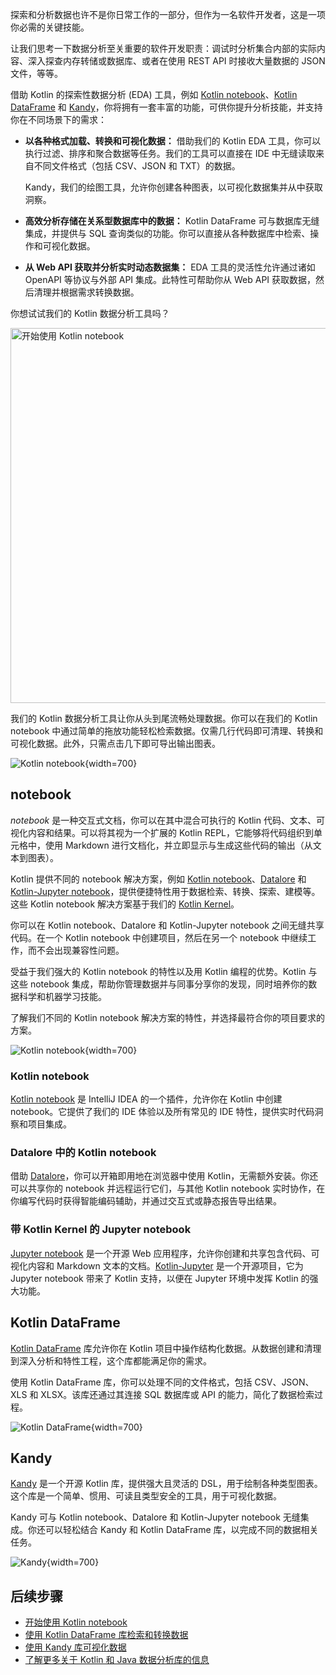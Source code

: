[//]: # (title: Kotlin 用于数据分析)

探索和分析数据也许不是你日常工作的一部分，但作为一名软件开发者，这是一项你必需的关键技能。

让我们思考一下数据分析至关重要的软件开发职责：调试时分析集合内部的实际内容、深入探查内存转储或数据库、或者在使用 REST API 时接收大量数据的 JSON 文件，等等。

借助 Kotlin 的探索性数据分析 (EDA) 工具，例如 [Kotlin notebook](#notebooks)、[Kotlin DataFrame](#kotlin-dataframe) 和 [Kandy](#kandy)，你将拥有一套丰富的功能，可供你提升分析技能，并支持你在不同场景下的需求：

*   **以各种格式加载、转换和可视化数据：** 借助我们的 Kotlin EDA 工具，你可以执行过滤、排序和聚合数据等任务。我们的工具可以直接在 IDE 中无缝读取来自不同文件格式（包括 CSV、JSON 和 TXT）的数据。

    Kandy，我们的绘图工具，允许你创建各种图表，以可视化数据集并从中获取洞察。

*   **高效分析存储在关系型数据库中的数据：** Kotlin DataFrame 可与数据库无缝集成，并提供与 SQL 查询类似的功能。你可以直接从各种数据库中检索、操作和可视化数据。

*   **从 Web API 获取并分析实时动态数据集：** EDA 工具的灵活性允许通过诸如 OpenAPI 等协议与外部 API 集成。此特性可帮助你从 Web API 获取数据，然后清理并根据需求转换数据。

你想试试我们的 Kotlin 数据分析工具吗？

<a href="get-started-with-kotlin-notebooks.md"><img src="kotlin-notebooks-button.svg" width="600" alt="开始使用 Kotlin notebook" style="block"/></a>

我们的 Kotlin 数据分析工具让你从头到尾流畅处理数据。你可以在我们的 Kotlin notebook 中通过简单的拖放功能轻松检索数据。仅需几行代码即可清理、转换和可视化数据。此外，只需点击几下即可导出输出图表。

![Kotlin notebook](data-analysis-notebook.gif){width=700}

## notebook

_notebook_ 是一种交互式文档，你可以在其中混合可执行的 Kotlin 代码、文本、可视化内容和结果。可以将其视为一个扩展的 Kotlin REPL，它能够将代码组织到单元格中，使用 Markdown 进行文档化，并立即显示与生成这些代码的输出（从文本到图表）。

Kotlin 提供不同的 notebook 解决方案，例如 [Kotlin notebook](#kotlin-notebook)、[Datalore](#kotlin-notebooks-in-datalore) 和 [Kotlin-Jupyter notebook](#jupyter-notebook-with-kotlin-kernel)，提供便捷特性用于数据检索、转换、探索、建模等。这些 Kotlin notebook 解决方案基于我们的 [Kotlin Kernel](https://github.com/Kotlin/kotlin-jupyter)。

你可以在 Kotlin notebook、Datalore 和 Kotlin-Jupyter notebook 之间无缝共享代码。在一个 Kotlin notebook 中创建项目，然后在另一个 notebook 中继续工作，而不会出现兼容性问题。

受益于我们强大的 Kotlin notebook 的特性以及用 Kotlin 编程的优势。Kotlin 与这些 notebook 集成，帮助你管理数据并与同事分享你的发现，同时培养你的数据科学和机器学习技能。

了解我们不同的 Kotlin notebook 解决方案的特性，并选择最符合你的项目要求的方案。

![Kotlin notebook](kotlin-notebook.png){width=700}

### Kotlin notebook

[Kotlin notebook](kotlin-notebook-overview.md) 是 IntelliJ IDEA 的一个插件，允许你在 Kotlin 中创建 notebook。它提供了我们的 IDE 体验以及所有常见的 IDE 特性，提供实时代码洞察和项目集成。

### Datalore 中的 Kotlin notebook

借助 [Datalore](https://datalore.jetbrains.com/)，你可以开箱即用地在浏览器中使用 Kotlin，无需额外安装。你还可以共享你的 notebook 并远程运行它们，与其他 Kotlin notebook 实时协作，在你编写代码时获得智能编码辅助，并通过交互式或静态报告导出结果。

### 带 Kotlin Kernel 的 Jupyter notebook

[Jupyter notebook](https://jupyter.org/) 是一个开源 Web 应用程序，允许你创建和共享包含代码、可视化内容和 Markdown 文本的文档。[Kotlin-Jupyter](https://github.com/Kotlin/kotlin-jupyter) 是一个开源项目，它为 Jupyter notebook 带来了 Kotlin 支持，以便在 Jupyter 环境中发挥 Kotlin 的强大功能。

## Kotlin DataFrame

[Kotlin DataFrame](https://kotlin.github.io/dataframe/overview.html) 库允许你在 Kotlin 项目中操作结构化数据。从数据创建和清理到深入分析和特性工程，这个库都能满足你的需求。

使用 Kotlin DataFrame 库，你可以处理不同的文件格式，包括 CSV、JSON、XLS 和 XLSX。该库还通过其连接 SQL 数据库或 API 的能力，简化了数据检索过程。

![Kotlin DataFrame](data-analysis-dataframe-example.png){width=700}

## Kandy

[Kandy](https://kotlin.github.io/kandy/welcome.html) 是一个开源 Kotlin 库，提供强大且灵活的 DSL，用于绘制各种类型图表。这个库是一个简单、惯用、可读且类型安全的工具，用于可视化数据。

Kandy 可与 Kotlin notebook、Datalore 和 Kotlin-Jupyter notebook 无缝集成。你还可以轻松结合 Kandy 和 Kotlin DataFrame 库，以完成不同的数据相关任务。

![Kandy](data-analysis-kandy-example.png){width=700}

## 后续步骤

*   [开始使用 Kotlin notebook](get-started-with-kotlin-notebooks.md)
*   [使用 Kotlin DataFrame 库检索和转换数据](data-analysis-work-with-data-sources.md)
*   [使用 Kandy 库可视化数据](data-analysis-visualization.md)
*   [了解更多关于 Kotlin 和 Java 数据分析库的信息](data-analysis-libraries.md)